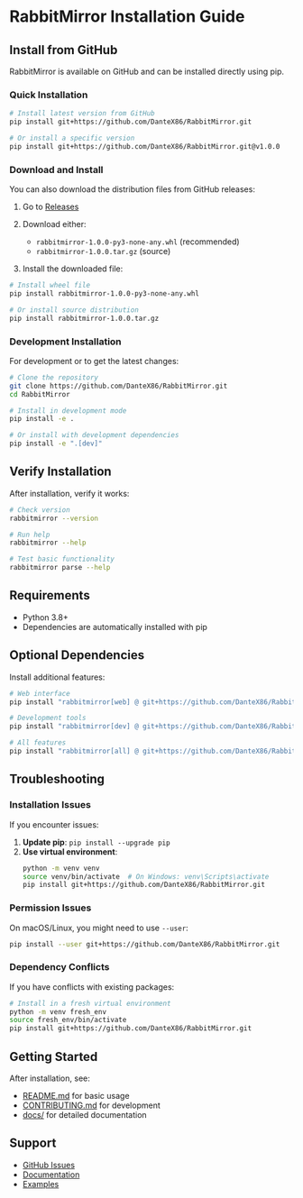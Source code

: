# RabbitMirror Installation Guide

## Install from GitHub

RabbitMirror is available on GitHub and can be installed directly using pip.

### Quick Installation

```bash
# Install latest version from GitHub
pip install git+https://github.com/DanteX86/RabbitMirror.git

# Or install a specific version
pip install git+https://github.com/DanteX86/RabbitMirror.git@v1.0.0
```

### Download and Install

You can also download the distribution files from GitHub releases:

1. Go to [Releases](https://github.com/DanteX86/RabbitMirror/releases)
2. Download either:
   - `rabbitmirror-1.0.0-py3-none-any.whl` (recommended)
   - `rabbitmirror-1.0.0.tar.gz` (source)

3. Install the downloaded file:
```bash
# Install wheel file
pip install rabbitmirror-1.0.0-py3-none-any.whl

# Or install source distribution
pip install rabbitmirror-1.0.0.tar.gz
```

### Development Installation

For development or to get the latest changes:

```bash
# Clone the repository
git clone https://github.com/DanteX86/RabbitMirror.git
cd RabbitMirror

# Install in development mode
pip install -e .

# Or install with development dependencies
pip install -e ".[dev]"
```

## Verify Installation

After installation, verify it works:

```bash
# Check version
rabbitmirror --version

# Run help
rabbitmirror --help

# Test basic functionality
rabbitmirror parse --help
```

## Requirements

- Python 3.8+
- Dependencies are automatically installed with pip

## Optional Dependencies

Install additional features:

```bash
# Web interface
pip install "rabbitmirror[web] @ git+https://github.com/DanteX86/RabbitMirror.git"

# Development tools
pip install "rabbitmirror[dev] @ git+https://github.com/DanteX86/RabbitMirror.git"

# All features
pip install "rabbitmirror[all] @ git+https://github.com/DanteX86/RabbitMirror.git"
```

## Troubleshooting

### Installation Issues

If you encounter issues:

1. **Update pip**: `pip install --upgrade pip`
2. **Use virtual environment**: 
   ```bash
   python -m venv venv
   source venv/bin/activate  # On Windows: venv\Scripts\activate
   pip install git+https://github.com/DanteX86/RabbitMirror.git
   ```

### Permission Issues

On macOS/Linux, you might need to use `--user`:
```bash
pip install --user git+https://github.com/DanteX86/RabbitMirror.git
```

### Dependency Conflicts

If you have conflicts with existing packages:
```bash
# Install in a fresh virtual environment
python -m venv fresh_env
source fresh_env/bin/activate
pip install git+https://github.com/DanteX86/RabbitMirror.git
```

## Getting Started

After installation, see:
- [README.md](README.md) for basic usage
- [CONTRIBUTING.md](CONTRIBUTING.md) for development
- [docs/](docs/) for detailed documentation

## Support

- [GitHub Issues](https://github.com/DanteX86/RabbitMirror/issues)
- [Documentation](https://github.com/DanteX86/RabbitMirror/tree/main/docs)
- [Examples](https://github.com/DanteX86/RabbitMirror/tree/main/examples)
